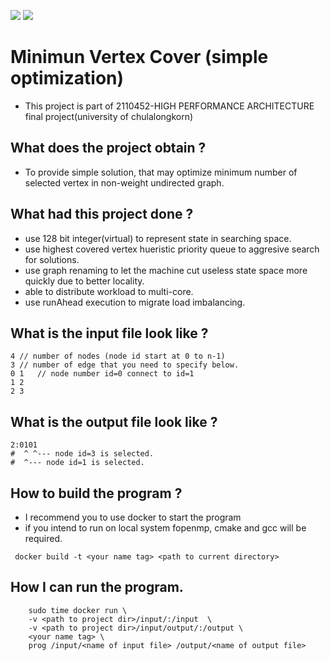 ![](https://img.shields.io/badge/Status-prepare_for_stage_2-orange.svg) ![](https://img.shields.io/badge/Author-Tanawin_devaveja-green.svg)
# Minimun Vertex Cover (simple optimization)

- This project is part of 2110452-HIGH PERFORMANCE ARCHITECTURE final project(university of chulalongkorn)

## What does the project obtain ?

- To provide simple solution, that may optimize minimum number of selected vertex in non-weight undirected graph.

## What had this project done ?

- use 128 bit integer(virtual) to represent state in searching space. 
- use highest covered vertex hueristic priority queue to aggresive search for solutions.
- use graph renaming to let the machine cut useless state space more quickly due to better locality.
- able to distribute workload to multi-core.
- use runAhead execution to migrate load imbalancing.

## What is the input file look like ?
```
4 // number of nodes (node id start at 0 to n-1) 
3 // number of edge that you need to specify below.
0 1   // node number id=0 connect to id=1 
1 2
2 3

```
## What is the output file look like ?
```
2:0101
#  ^ ^--- node id=3 is selected.
#  ^--- node id=1 is selected.

```
## How to build the program ?
- I recommend you to use docker to start the program
- if you intend to run on local system fopenmp, cmake and gcc will be required.
```
 docker build -t <your name tag> <path to current directory>

```
## How I can run the program.
```
    sudo time docker run \
    -v <path to project dir>/input/:/input  \
    -v <path to project dir>/input/output/:/output \
    <your name tag> \
    prog /input/<name of input file> /output/<name of output file>

```